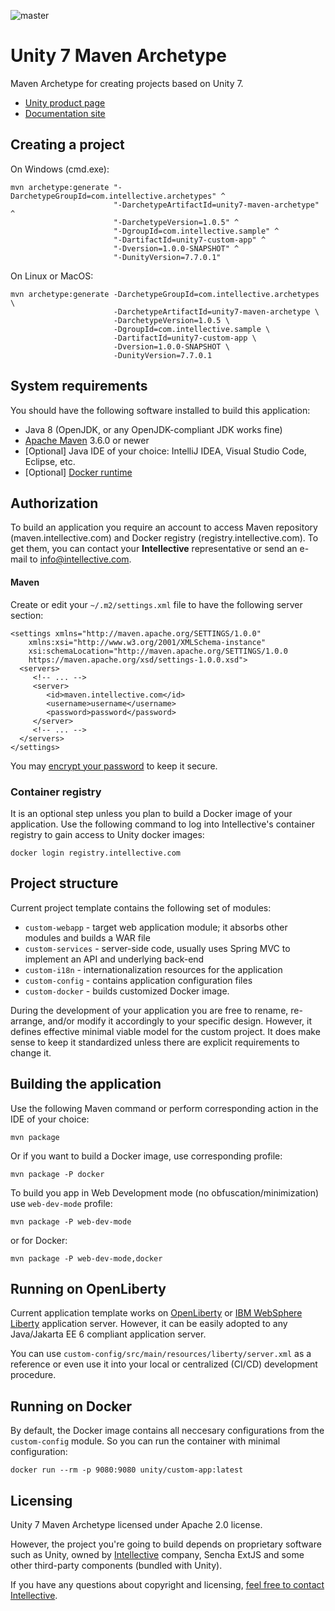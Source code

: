 ![master](https://github.com/intellectivelab/unity7-maven-archetype/workflows/Build/badge.svg)

# Unity 7 Maven Archetype
Maven Archetype for creating projects based on Unity 7.

 * [Unity product page](https://www.intellective.com/unity/)
 * [Documentation site](https://docs.intellectivelab.com/)

## Creating a project
On Windows (cmd.exe):
```
mvn archetype:generate "-DarchetypeGroupId=com.intellective.archetypes" ^
                       "-DarchetypeArtifactId=unity7-maven-archetype" ^
                       "-DarchetypeVersion=1.0.5" ^
                       "-DgroupId=com.intellective.sample" ^
                       "-DartifactId=unity7-custom-app" ^
                       "-Dversion=1.0.0-SNAPSHOT" ^
                       "-DunityVersion=7.7.0.1"
```
On Linux or MacOS:
```
mvn archetype:generate -DarchetypeGroupId=com.intellective.archetypes \
                       -DarchetypeArtifactId=unity7-maven-archetype \
                       -DarchetypeVersion=1.0.5 \
                       -DgroupId=com.intellective.sample \
                       -DartifactId=unity7-custom-app \
                       -Dversion=1.0.0-SNAPSHOT \
                       -DunityVersion=7.7.0.1
```

## System requirements
You should have the following software installed to build this application:
* Java 8 (OpenJDK, or any OpenJDK-compliant JDK works fine)
* [Apache Maven](https://maven.apache.org) 3.6.0 or newer
* [Optional] Java IDE of your choice: IntelliJ IDEA, Visual Studio Code, Eclipse, etc.
* [Optional] [Docker runtime](https://www.docker.com) 

## Authorization
To build an application you require an account to access Maven repository (maven.intellective.com) and
Docker registry (registry.intellective.com).
To get them, you can contact your **Intellective** representative or send an e-mail to 
[info@intellective.com](mailto:info@intellective.com).

#### Maven
Create or edit your `~/.m2/settings.xml` file to have the following server section:
```
<settings xmlns="http://maven.apache.org/SETTINGS/1.0.0"
    xmlns:xsi="http://www.w3.org/2001/XMLSchema-instance"
    xsi:schemaLocation="http://maven.apache.org/SETTINGS/1.0.0
    https://maven.apache.org/xsd/settings-1.0.0.xsd">
  <servers>
     <!-- ... -->
     <server>
     	<id>maven.intellective.com</id>
     	<username>username</username>
     	<password>password</password>
     </server>
     <!-- ... -->
  </servers>
</settings>
```
You may [encrypt your password](https://maven.apache.org/guides/mini/guide-encryption.html) to keep it secure.

### Container registry
It is an optional step unless you plan to build a Docker image of your application.
Use the following command to log into Intellective's container registry to gain access to Unity docker images:
```
docker login registry.intellective.com
```

## Project structure
Current project template contains the following set of modules:
* `custom-webapp` - target web application module; it absorbs other modules and builds a WAR file
* `custom-services` - server-side code, usually uses Spring MVC to implement an API and underlying back-end
* `custom-i18n` - internationalization resources for the application
* `custom-config` - contains application configuration files
* `custom-docker` - builds customized Docker image.

During the development of your application you are free to rename, re-arrange, 
and/or modify it accordingly to your specific design.
However, it defines effective minimal viable model for the custom project. It does make sense to keep it standardized 
unless there are explicit requirements to change it.

## Building the application
Use the following Maven command or perform corresponding action in the IDE of your choice:
```
mvn package
```
Or if you want to build a Docker image, use corresponding profile:
```
mvn package -P docker
```
To build you app in Web Development mode (no obfuscation/minimization) use `web-dev-mode` profile:
```
mvn package -P web-dev-mode
```
or for Docker:
```
mvn package -P web-dev-mode,docker
```

## Running on OpenLiberty
Current application template works on [OpenLiberty](https://openliberty.io) 
or [IBM WebSphere Liberty](https://www.ibm.com/cloud/websphere-liberty) application server.
However, it can be easily adopted to any Java/Jakarta EE 6 compliant application server.

You can use `custom-config/src/main/resources/liberty/server.xml` as a reference or even use it
into your local or centralized (CI/CD) development procedure.

## Running on Docker
By default, the Docker image contains all neccesary configurations from the `custom-config` module.
So you can run the container with minimal configuration:
```
docker run --rm -p 9080:9080 unity/custom-app:latest
``` 

## Licensing
Unity 7 Maven Archetype licensed under Apache 2.0 license.

However, the project you're going to build depends on proprietary software such as Unity,
owned by [Intellective](https://www.intellective.com) company,
Sencha ExtJS and some other third-party components (bundled with Unity).

If you have any questions about copyright and licensing, [feel free to contact Intellective](https://www.intellective.com/contact-us/).